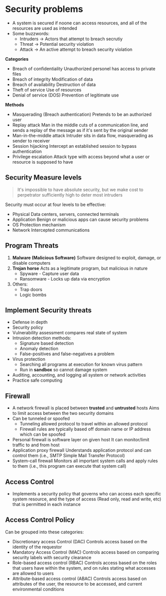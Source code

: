 # Security problems

- A system is secured if noone can access resources, and all of the resources are used as intended
- Some buzzwords:
	- Intruders -> Actors that attempt to breach secrutiy
	- Threat -> Potential security violation
	- Attack -> An active attempt to breach security violation


**Categories**
- Breach of confidentiality
	Unauthorized personel has access to private files
- Breach of integrity
	Modification of data
- Breach of availability
	Destruction of data
- Theft of service
	Use of resources
- Denial of service (DOS)
	Prevention of legitimate use

**Methods**
- Masquerading (Breach authentication)
	Pretends to be an authorized user
- Replay attack
	Man in the middle cuts of a communication line, and sends a replay of the message as if it's sent by the original sender
- Man-in-the-middle attack 
	Intruder sits in data flow, masquerading as sender to receiver
- Session hijacking
	Intercept an established session to bypass authentication
- Privilege escalation
	Attack type with access beyond what a user or resource is supposed to have



## Security Measure levels

>It's impossible to have absolute security, but we make cost to perpetrator sufficiently high to deter most intruders

Security must occur at four levels to be effective:
- Physical
	Data centers, servers, connected terminals
- Application
	Benign or malicious apps can cause security problems
- OS
	Protection mechanism
- Network
	Intercepted communications


## Program Threats

1. **Malware (Malicious Software)**
	Software designed to exploit, damage, or disable computers
2. **Trojan horse**
	Acts as a legitimate program, but malicious in nature
	- Spyware - Capture user data
	- Ransomware - Locks up data via encryption
3. Others:
	- Trap doors
	- Logic bombs


## Implement Security threats

- Defense in depth
- Security policy
- Vulnerability assessment compares real state of system
- Intrusion detection methods:
	- Signature based detection
	- Anomaly detection
	- False-positives and false-negatives a problem
- Virus protection
	- Searching all programs at execution for known virus pattern
	- Run in **sandbox** so cannot damage system
- Auditing, accounting, and logging all system or network activities
- Practice safe computing


## Firewall

- A network firewall is placed between **trusted** and **untrusted** hosts
	Aims to limit access between the two security domains
- Can be tunneled or spoofed
	- Tunneling allowed protocol to travel within an allowed protocol
	- Firewall rules are typically based off domain name or IP address which can be spoofed
- Personal firewall is software layer on given host
	It can monitor/limit traffic to and from host
- Application proxy firewall
	Understands application protocol and can control them (i.e., SMTP Simple Mail Transfer Protocol)
- System-call firewall
	Monitors all important system calls and apply rules to them (i.e., this program can execute that system call)


## Access Control

- Implements a security policy that governs who can access each specific system resource, and the type of access (Read only, read and write, etc) that is permitted in each instance

## Access Control Policy

Can be grouped into these categories:
- Discretionary access Control (DAC)
	Controls access based on the identity of the requestor
- Mandatory Access Control (MAC)
	Controls access based on comparing security labels with security clearance
- Role-based access control (RBAC)
	Controls access based on the roles that users have within the system, and on rules stating what accesses are allowed to users
- Attribute-based access control (ABAC)
	Controls access based on attributes of the user, the resource to be accessed, and current environmental conditions